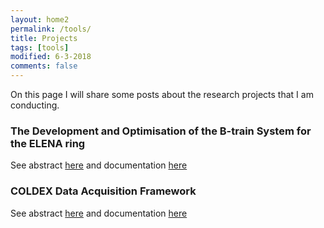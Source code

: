 ```yaml
---
layout: home2
permalink: /tools/
title: Projects
tags: [tools]
modified: 6-3-2018
comments: false
---
```


On this page I will share some posts about the research projects that I am conducting.

### The Development and Optimisation of the B-train System for the ELENA ring
See abstract [here](elena.md) and documentation [here](https://github.com/cgre23)

### COLDEX Data Acquisition Framework
See abstract [here](coldex.md) and documentation [here](https://github.com/cgre23)
